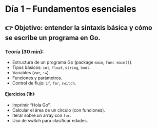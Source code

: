 # Día 1 – Fundamentos esenciales

## 👉 Objetivo: entender la sintaxis básica y cómo se escribe un programa en Go.

### Teoría (30 min):

- Estructura de un programa Go (package `main`, `func main()`).
- Tipos básicos: `int`, `float`, `string`, `bool`.
- Variables (`var`, `:=`).
- Funciones y parámetros.
- Control de flujo: `if`, `for`, `switch`.

#### Ejercicios (1h):

- Imprimir “Hola Go”.
- Calcular el área de un círculo (con funciones).
- Iterar sobre un array con `for`.
- Uso de switch para clasificar edades.
